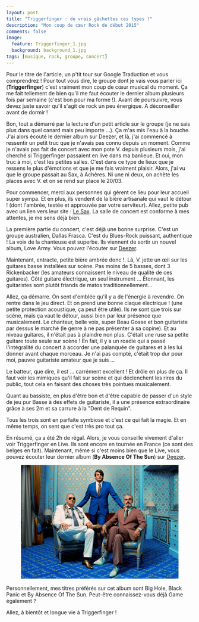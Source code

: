 ```yaml
---
layout: post
title: "Triggerfinger : de vrais gâchettes ces types !"
description: "Mon coup de cœur Rock de début 2015"
comments: false
image:
  feature: Triggerfinger_1.jpg
  background: background_1.jpg
tags: [musique, rock, groupe, concert]
---
```


Pour le titre de l'article, un p'tit tour sur Google Traduction et vous comprendrez !
Pour tout vous dire, le groupe dont je vais vous parler ici (**Triggerfinger**) c'est vraiment mon coup de cœur musical du moment. Ça me fait tellement de bien qu'il me faut écouter le dernier album plusieurs fois par semaine (c'est bon pour ma forme !). Avant de poursuivre, vous devez juste savoir qu'il s'agit de rock un peu énergique. A déconseiller avant de dormir !

Bon, tout a démarré par la lecture d'un petit article sur le groupe (je ne sais plus dans quel canard mais peu importe ...). Ça m'as mis l'eau à la bouche.
J'ai alors écouté le dernier album sur Deezer, et là, j'ai commencé à ressentir un petit truc que je n'avais pas connu depuis un moment.
Comme je n'avais pas fait de concert avec mon pote V. depuis plusieurs mois, j'ai cherché si Triggerfinger passaient en live dans ma banlieue.
Et oui, mon truc à moi, c'est les petites salles. C'est dans ce type de lieux que je ressens le plus d'émotions et que je me fais vraiment plaisir.
Alors, j'ai vu que le groupe passait au Sax, à Achères. Ni une ni deux, on achète les places avec V. et on se rend sur place le 20/03.

Pour commencer, merci aux personnes qui gèrent ce lieu pour leur accueil super sympa. Et en plus, ils vendent de la bière artisanale qui vaut le détour ! (dont l'ambrée, testée et approuvée par votre serviteur). Allez, petite pub avec un lien vers leur site : [Le Sax](http://www.lesax-acheres78.fr/). La salle de concert est conforme à mes attentes, je me sens déjà bien.

La première partie du concert, c'est déjà une bonne surprise.
C'est un groupe australien, Dallas Frasca. C'est du Blues-Rock puissant, authentique !
La voix de la chanteuse est superbe.
Ils viennent de sortir un nouvel album, Love Army. Vous pouvez l'écouter sur [Deezer](http://www.deezer.com/album/9793458).

Maintenant, entracte, petite bière ambrée donc !.
Là, V. jette un œil sur les guitares basse installées sur scène. Pas moins de 5 basses, dont 3 Rickenbacker (les amateurs connaissent le niveau de qualité de ces guitares).
Côté guitare électrique, un seul instrument ... Étonnant, les guitaristes sont plutôt friands de matos traditionnellement...

Allez, ça démarre. On sent d'emblée qu'il y a de l'énergie à revendre. On rentre dans le jeu direct. Et on prend une bonne claque électrique ! (une petite protection acoustique, ça peut être utile).
Ils ne sont que trois sur scène, mais ça vaut le détour, aussi bien par leur présence que musicalement.
Le chanteur, belle voix, super Beau Gosse et bon guitariste par dessus le marché (le genre à ne pas présenter à sa copine). Et au niveau guitares, il n'était pas à plaindre non plus. C'était une ruse sa petite guitare toute seule sur scène ! En fait, il y a un roadie qui a passé l'intégralité du concert à accorder une palanquée de guitares et à les lui donner avant chaque morceau. Je n'ai pas compté, c'était trop dur pour moi, pauvre guitariste amateur que je suis ...

Le batteur, que dire, il est ... carrément excellent ! Et drôle en plus de ça. Il faut voir les mimiques qu'il fait sur scène et qui déclenchent les rires du public, tout cela en faisant des choses très pointues musicalement.

Quant au bassiste, en plus d'être bon et d'être capable de passer d'un style de jeu pur Basse à des effets de guitariste, il a une présence extraordinaire grâce à ses 2m et sa carrure à la "Dent de Requin".

Tous les trois sont en parfaite symbiose et c'est ce qui fait la magie.
Et en même temps, on sent que c'est très pro tout ça.

En résumé, ça a été 2h de régal.
Alors, je vous conseille vivement d'aller voir Triggerfinger en Live. Ils sont encore en tournée en France (ce sont des belges en fait).
Maintenant, même si c'est moins bien que le Live, vous pouvez écouter leur dernier album (**By Absence Of The Sun**) sur [Deezer](http://www.deezer.com/album/7689029).

<figure>
	<img src="/images/By-Absence-Of-The-Sun_Cover.jpg" alt="">
</figure>

Personnellement, mes titres préférés sur cet album sont Big Hole, Black Panic et By Absence Of The Sun. Peut-être connaissez-vous déjà Game également ?

Allez, à bientôt et longue vie à Triggerfinger !
